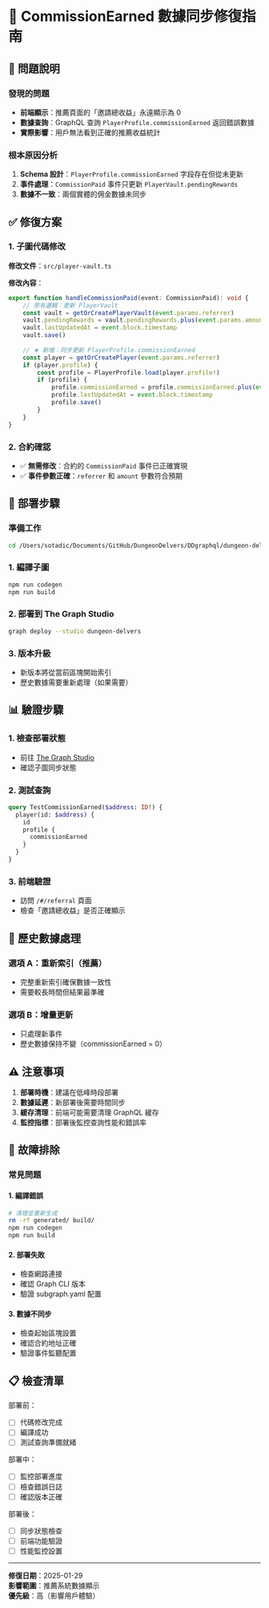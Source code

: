 # 🔧 CommissionEarned 數據同步修復指南

## 🚨 問題說明

### 發現的問題
- **前端顯示**：推薦頁面的「邀請總收益」永遠顯示為 0
- **數據查詢**：GraphQL 查詢 `PlayerProfile.commissionEarned` 返回錯誤數據
- **實際影響**：用戶無法看到正確的推薦收益統計

### 根本原因分析
1. **Schema 設計**：`PlayerProfile.commissionEarned` 字段存在但從未更新
2. **事件處理**：`CommissionPaid` 事件只更新 `PlayerVault.pendingRewards`
3. **數據不一致**：兩個實體的佣金數據未同步

## ✅ 修復方案

### 1. 子圖代碼修改

**修改文件**：`src/player-vault.ts`

**修改內容**：
```typescript
export function handleCommissionPaid(event: CommissionPaid): void {
    // 原有邏輯：更新 PlayerVault
    const vault = getOrCreatePlayerVault(event.params.referrer)
    vault.pendingRewards = vault.pendingRewards.plus(event.params.amount)
    vault.lastUpdatedAt = event.block.timestamp
    vault.save()
    
    // ★ 新增：同步更新 PlayerProfile.commissionEarned
    const player = getOrCreatePlayer(event.params.referrer)
    if (player.profile) {
        const profile = PlayerProfile.load(player.profile!)
        if (profile) {
            profile.commissionEarned = profile.commissionEarned.plus(event.params.amount)
            profile.lastUpdatedAt = event.block.timestamp
            profile.save()
        }
    }
}
```

### 2. 合約確認
- ✅ **無需修改**：合約的 `CommissionPaid` 事件已正確實現
- ✅ **事件參數正確**：`referrer` 和 `amount` 參數符合預期

## 🚀 部署步驟

### 準備工作
```bash
cd /Users/sotadic/Documents/GitHub/DungeonDelvers/DDgraphql/dungeon-delvers
```

### 1. 編譯子圖
```bash
npm run codegen
npm run build
```

### 2. 部署到 The Graph Studio
```bash
graph deploy --studio dungeon-delvers
```

### 3. 版本升級
- 新版本將從當前區塊開始索引
- 歷史數據需要重新處理（如果需要）

## 📊 驗證步驟

### 1. 檢查部署狀態
- 前往 [The Graph Studio](https://thegraph.com/studio/)
- 確認子圖同步狀態

### 2. 測試查詢
```graphql
query TestCommissionEarned($address: ID!) {
  player(id: $address) {
    id
    profile {
      commissionEarned
    }
  }
}
```

### 3. 前端驗證
- 訪問 `/#/referral` 頁面
- 檢查「邀請總收益」是否正確顯示

## 🔄 歷史數據處理

### 選項 A：重新索引（推薦）
- 完整重新索引確保數據一致性
- 需要較長時間但結果最準確

### 選項 B：增量更新
- 只處理新事件
- 歷史數據保持不變（commissionEarned = 0）

## ⚠️ 注意事項

1. **部署時機**：建議在低峰時段部署
2. **數據延遲**：新部署後需要時間同步
3. **緩存清理**：前端可能需要清理 GraphQL 緩存
4. **監控指標**：部署後監控查詢性能和錯誤率

## 🐛 故障排除

### 常見問題

#### 1. 編譯錯誤
```bash
# 清理並重新生成
rm -rf generated/ build/
npm run codegen
npm run build
```

#### 2. 部署失敗
- 檢查網路連接
- 確認 Graph CLI 版本
- 驗證 subgraph.yaml 配置

#### 3. 數據不同步
- 檢查起始區塊設置
- 確認合約地址正確
- 驗證事件監聽配置

## 📋 檢查清單

部署前：
- [ ] 代碼修改完成
- [ ] 編譯成功
- [ ] 測試查詢準備就緒

部署中：
- [ ] 監控部署進度
- [ ] 檢查錯誤日誌
- [ ] 確認版本正確

部署後：
- [ ] 同步狀態檢查
- [ ] 前端功能驗證
- [ ] 性能監控設置

---

**修復日期**：2025-01-29  
**影響範圍**：推薦系統數據顯示  
**優先級**：高（影響用戶體驗）